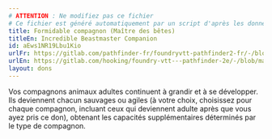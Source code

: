 ```yaml
---
# ATTENTION : Ne modifiez pas ce fichier
# Ce fichier est généré automatiquement par un script d'après les données du module Foundry VTT officiel et de sa traduction
title: Formidable compagnon (Maître des bêtes)
titleEn: Incredible Beastmaster Companion
id: aEws1NR19Lbu1Kio
urlFr: https://gitlab.com/pathfinder-fr/foundryvtt-pathfinder2-fr/-/blob/master/data/feats/aEws1NR19Lbu1Kio.htm
urlEn: https://gitlab.com/hooking/foundry-vtt---pathfinder-2e/-/blob/master/packs/data/feats.db/incredible-beastmaster-companion.json
layout: dons
---
```

Vos compagnons animaux adultes continuent à grandir et à se développer. Ils deviennent chacun sauvages ou agiles (à votre choix, choisissez pour chaque compagnon, incluant ceux qui deviennent adulte après que vous ayez pris ce don), obtenant les capacités supplémentaires déterminés par le type de compagnon.
